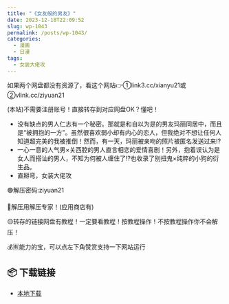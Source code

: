 ```yaml
---
title: "《女友般的男友》"
date: 2023-12-18T22:09:52
slug: wp-1043
permalink: /posts/wp-1043/
categories:
  - 漫画
  - 日漫
tags:
  - 女装大佬攻
---
```


如果两个网盘都没有资源了，看这个网站👉①link3.cc/xianyu21或②vlink.cc/ziyuan21

(本站)不需要注册账号！直接转存到对应网盘OK？懂吧！

*   没有缺点的男人仁志有一个秘密。那就是和自以为是的男友玛丽同居中，而且是“被拥抱的一方”。虽然很喜欢弱小却有内心的恋人，但我绝对不想让任何人知道超完美的我被推倒！然而，有一天，玛丽被亲吻的照片被匿名发送过来!?
*   一心一意的人气男×关西腔的男人直言相恋的爱情喜剧！另外，抱着误认为是女人而搭讪的男人，不知为何被人缠住了!?也收录了别扭鬼×纯粹的小狗的衍生品。
*   直掰弯，女装大佬攻

🟢解压密码:ziyuan21

🔵解压用解压专家！(应用商店有)

🟡转存的链接网盘有教程！一定要看教程！按教程操作！不按教程操作你不会解压！

💰🈶能力的宝，可以点左下角赞赏支持一下网站运行

## 📦 下载链接
- [本地下载](https://blziyuan21.com/pay-download/1043?key=2d206e0490&down_id=0)

